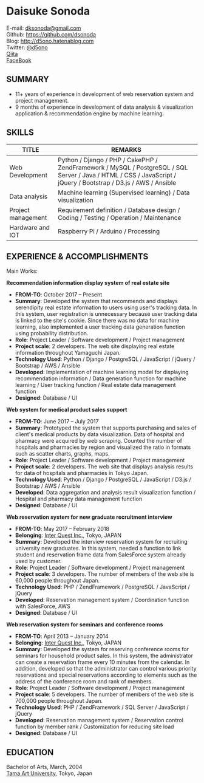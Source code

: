 # Daisuke Sonoda
E-mail: dksonoda@gmail.com  
Github: https://github.com/dsonoda  
Blog: http://d5ono.hatenablog.com  
Twitter: [@d5ono](https://twitter.com/d5ono)  
[Qiita](https://qiita.com/d5ono)  
[FaceBook](https://www.facebook.com/daisuke.sonoda.758)  

## SUMMARY
* 11+ years of experience in development of web reservation system and project management.
* 9 months of experience in development of data analysis & visualization application & recommendation engine by machine learning.

## SKILLS
| TITLE | REMARKS |
|------|--------|
| Web Development  | Python / Django / PHP / CakePHP / ZendFramework / MySQL / PostgreSQL / SQL Server / Java / HTML / CSS / JavaScript / jQuery / Bootstrap / D3.js / AWS / Ansible |
| Data analysis | Machine learning (Supervised learning) / Data visualization |
| Project management | Requirement definition / Database design / Coding / Testing / Operation / Maintenance |
| Hardware and IOT | Raspberry Pi / Arduino / Processing |

## EXPERIENCE & ACCOMPLISHMENTS
Main Works: 

**Recommendation information display system of real estate site**
* **FROM-TO**: October 2017 – Present
* **Summary**: Developed the system that recommends and displays serendipity real estate information to users using user's tracking data. In this system, user registration is unnecessary because user tracking data is linked to the site's cookie. Since there was no data for machine learning, also implemented a user tracking data generation function using probability distribution.
* **Role**: Project Leader / Software development / Project management
* **Project scale**: 2 developers. The web site displaying real estate information throughout Yamaguchi Japan.
* **Technology Used**: Python / Django / PostgreSQL / JavaScript / jQuery / Bootstrap / AWS / Ansible
* **Developed**: Implementation of machine learning model for displaying recommendation information / Data generation function for machine learning / User tracking function / Real estate data management function
* **Designed**: Database / UI

**Web system for medical product sales support**
* **FROM-TO**: June 2017 – July 2017
* **Summary**: Prototyped the system that supports purchasing and sales of client's medical products by data visualization. Data of hospital and pharmacy were acquired by web scraping. Counted the number of hospitals and pharmacies by region and visualized the ratio in formats such as scatter charts, graphs, maps.
* **Role**: Project Leader / Software development / Project management
* **Project scale**: 2 developers. The web site that displays analysis results for data of hospitals and pharmacies in Tokyo Japan.
* **Technology Used**: Python / Django / PostgreSQL / JavaScript / D3.js / Bootstrap / AWS / Ansible
* **Developed**: Data aggregation and analysis result visualization function / Hospital and pharmacy data management function
* **Designed**: Database / UI

**Web reservation system for new graduate recruitment interview**
* **FROM-TO**: May 2017 – February 2018
* **Belonging**: [Inter Quest Inc.](https://www.iqnet.co.jp), Tokyo, JAPAN
* **Summary**: Developed the interview reservation system for recruiting university new graduates. In this system, needed a function to link student and reservation frame data from SalesForce system already used by customer.
* **Role**: Project Leader / Software development / Project management
* **Project scale**: 3 developers. The number of members of the web site is 60,000 people throughout Japan.
* **Technology Used**: PHP / ZendFramework / PostgreSQL / JavaScript / jQuery
* **Developed**: Reservation management system / Coordination function with SalesForce, AWS
* **Designed**: Database / UI

**Web reservation system for seminars and conference rooms**
* **FROM-TO**: April 2013 – January 2014
* **Belonging**: [Inter Quest Inc.](https://www.iqnet.co.jp), Tokyo, JAPAN
* **Summary**: Developed the system for reserving conference rooms for seminars for household product sales. In this system, the administrator can create a reservation frame every 10 minutes from the calendar. In addition, developed so that the administrator can control various priority reservations and special reservations according to elements such as the address of the conference room and rank of members.
* **Role**: Project Leader / Software development / Project management
* **Project scale**: 5 developers. The number of members of the web site is 700,000 people throughout Japan.
* **Technology Used**: PHP / ZendFramework / SQL Server / JavaScript / jQuery
* **Developed**: Reservation management system / Reservation control function by member rank / Customization for reducing site load
* **Designed**: Database / UI

## EDUCATION
Bachelor of Arts, March, 2004  
[Tama Art University](http://www.tamabi.ac.jp), Tokyo, Japan
